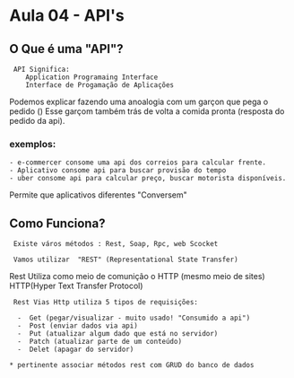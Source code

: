 # Aula 04 - API's

## O Que é uma "API"?

     API Significa:
        Application Programaing Interface
        Interface de Progamação de Aplicações

Podemos explicar fazendo uma anoalogia com um garçon que pega o pedido ()
Esse garçom também trás de volta a comida pronta (resposta do pedido da api).

### exemplos: 
    - e-commercer consome uma api dos correios para calcular frente.
    - Aplicativo consome api para buscar provisão do tempo
    - uber consome api para calcular preço, buscar motorista disponíveis.

   Permite que aplicativos diferentes "Conversem"

## Como Funciona?

     Existe város métodos : Rest, Soap, Rpc, web Scocket

     Vamos utilizar  "REST" (Representational State Transfer)

   Rest Utiliza como meio de comunição o HTTP (mesmo meio de sites)    
   HTTP(Hyper Text Transfer Protocol)

     Rest Vias Http utiliza 5 tipos de requisições:
      
      -  Get (pegar/visualizar - muito usado! "Consumido a api")
      -  Post (enviar dados via api)
      -  Put (atualizar algum dado que está no servidor)
      -  Patch (atualizar parte de um conteúdo)
      -  Delet (apagar do servidor)

    * pertinente associar métodos rest com GRUD do banco de dados  